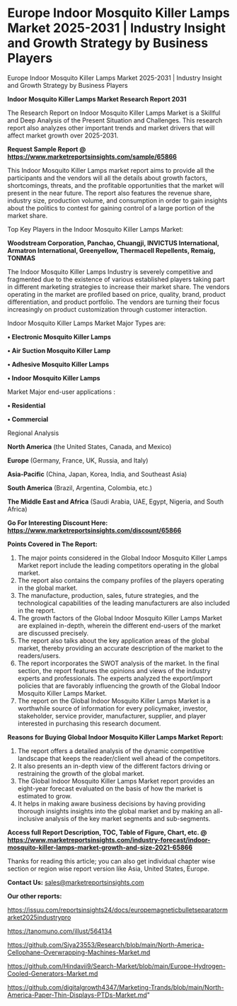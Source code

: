 # Europe Indoor Mosquito Killer Lamps Market 2025-2031 | Industry Insight and Growth Strategy by Business Players
Europe Indoor Mosquito Killer Lamps Market 2025-2031 | Industry Insight and Growth Strategy by Business Players

<strong>Indoor Mosquito Killer Lamps Market Research Report 2031</strong>

The Research Report on Indoor Mosquito Killer Lamps Market is a Skillful and Deep Analysis of the Present Situation and Challenges. This research report also analyzes other important trends and market drivers that will affect market growth over 2025-2031.

<strong>Request Sample Report @ <a href=https://www.marketreportsinsights.com/sample/65866>https://www.marketreportsinsights.com/sample/65866</a></strong>

This Indoor Mosquito Killer Lamps market report aims to provide all the participants and the vendors will all the details about growth factors, shortcomings, threats, and the profitable opportunities that the market will present in the near future. The report also features the revenue share, industry size, production volume, and consumption in order to gain insights about the politics to contest for gaining control of a large portion of the market share.

Top Key Players in the Indoor Mosquito Killer Lamps Market:

<strong>Woodstream Corporation, Panchao, Chuangji, INVICTUS International, Armatron International, Greenyellow, Thermacell Repellents, Remaig, TONMAS</strong>

The Indoor Mosquito Killer Lamps Industry is severely competitive and fragmented due to the existence of various established players taking part in different marketing strategies to increase their market share. The vendors operating in the market are profiled based on price, quality, brand, product differentiation, and product portfolio. The vendors are turning their focus increasingly on product customization through customer interaction.

Indoor Mosquito Killer Lamps Market Major Types are:

<strong>• Electronic Mosquito Killer Lamps

• Air Suction Mosquito Killer Lamp

• Adhesive Mosquito Killer Lamps

• Indoor Mosquito Killer Lamps</strong>

Market Major end-user applications :

<strong>• Residential

• Commercial</strong>

Regional Analysis

</u><strong><b>North America</b></strong> (the United States, Canada, and Mexico)

<strong><b>Europe </b></strong>(Germany, France, UK, Russia, and Italy)

<strong><b>Asia-Pacific</b></strong> (China, Japan, Korea, India, and Southeast Asia)

<strong><b>South America</b></strong> (Brazil, Argentina, Colombia, etc.)

<strong><b>The Middle East and Africa</b></strong> (Saudi Arabia, UAE, Egypt, Nigeria, and South Africa)

<strong>Go For Interesting Discount Here: <a href=https://www.marketreportsinsights.com/discount/65866>https://www.marketreportsinsights.com/discount/65866</a></strong>

<strong>Points Covered in The Report:</strong>
<ol>
  <li>The major points considered in the Global Indoor Mosquito Killer Lamps Market report include the leading competitors operating in the global market.</li>
  <li>The report also contains the company profiles of the players operating in the global market.</li>
  <li>The manufacture, production, sales, future strategies, and the technological capabilities of the leading manufacturers are also included in the report.</li>
  <li>The growth factors of the Global Indoor Mosquito Killer Lamps Market are explained in-depth, wherein the different end-users of the market are discussed precisely.</li>
  <li>The report also talks about the key application areas of the global market, thereby providing an accurate description of the market to the readers/users.</li>
  <li>The report incorporates the SWOT analysis of the market. In the final section, the report features the opinions and views of the industry experts and professionals. The experts analyzed the export/import policies that are favorably influencing the growth of the Global Indoor Mosquito Killer Lamps Market.</li>
  <li>The report on the Global Indoor Mosquito Killer Lamps Market is a worthwhile source of information for every policymaker, investor, stakeholder, service provider, manufacturer, supplier, and player interested in purchasing this research document.</li>
</ol>
<strong>Reasons for Buying Global Indoor Mosquito Killer Lamps Market Report:</strong>

<ol>
  <li>The report offers a detailed analysis of the dynamic competitive landscape that keeps the reader/client well ahead of the competitors.</li>
  <li>It also presents an in-depth view of the different factors driving or restraining the growth of the global market.</li>
  <li>The Global Indoor Mosquito Killer Lamps Market report provides an eight-year forecast evaluated on the basis of how the market is estimated to grow.</li>
  <li>It helps in making aware business decisions by having providing thorough insights insights into the global market and by making an all-inclusive analysis of the key market segments and sub-segments.</li>
</ol>
<strong>Access full Report Description, TOC, Table of Figure, Chart, etc. @ <a href=https://www.marketreportsinsights.com/industry-forecast/indoor-mosquito-killer-lamps-market-growth-and-size-2021-65866>https://www.marketreportsinsights.com/industry-forecast/indoor-mosquito-killer-lamps-market-growth-and-size-2021-65866</a></strong>


Thanks for reading this article; you can also get individual chapter wise section or region wise report version like Asia, United States, Europe.

<strong>Contact Us:</strong>
sales@marketreportsinsights.com

<strong>Our other reports:</strong>

<a href=https://issuu.com/reportsinsights24/docs/europemagneticbulletseparatormarket2025industrypro>https://issuu.com/reportsinsights24/docs/europemagneticbulletseparatormarket2025industrypro</a>

<a href=https://tanomuno.com/illust/564134>https://tanomuno.com/illust/564134</a>

<a href=https://github.com/Siya23553/Research/blob/main/North-America-Cellophane-Overwrapping-Machines-Market.md>https://github.com/Siya23553/Research/blob/main/North-America-Cellophane-Overwrapping-Machines-Market.md</a>

<a href=https://github.com/Hindavii9/Search-Market/blob/main/Europe-Hydrogen-Cooled-Generators-Market.md>https://github.com/Hindavii9/Search-Market/blob/main/Europe-Hydrogen-Cooled-Generators-Market.md</a>

<a href=https://github.com/digitalgrowth4347/Marketing-Trands/blob/main/North-America-Paper-Thin-Displays-PTDs-Market.md>https://github.com/digitalgrowth4347/Marketing-Trands/blob/main/North-America-Paper-Thin-Displays-PTDs-Market.md</a>"
